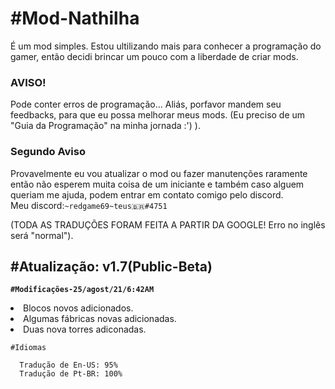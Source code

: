 <h1>#Mod-Nathilha</h1>

  É um mod simples. Estou ultilizando mais para conhecer a programação do gamer, então decidi brincar um pouco com a liberdade de criar mods. 
     

<h3>AVISO!</h3>

  Pode conter erros de programação...
  Aliás, porfavor mandem seu feedbacks, para que eu possa melhorar meus mods. 
  (Eu preciso de um "Guia da Programação" na minha jornada :') ).
 
 <h3>Segundo Aviso</h3>

  Provavelmente eu vou atualizar o mod ou fazer manutenções raramente então não esperem muita coisa de um iniciante e também caso alguem queriam me ajuda, podem entrar em contato comigo pelo discord.<br/>Meu discord:`~redgame69~teus🇧🇷#4751`

(TODA AS TRADUÇÕES FORAM FEITA A PARTIR DA GOOGLE! Erro no inglês será "normal").

 <h2>#Atualização: v1.7(Public-Beta)</h2>

  <b>`#Modificações-25/agost/21/6:42AM`</b>
  
  <li/>Blocos novos adicionados.<br/>
  <li/>Algumas fábricas novas adicionadas.<br/>
  <li/>Duas nova torres adiconadas.
  
  `#Idiomas`<br/>
```
  Tradução de En-US: 95%
  Tradução de Pt-BR: 100%
```

